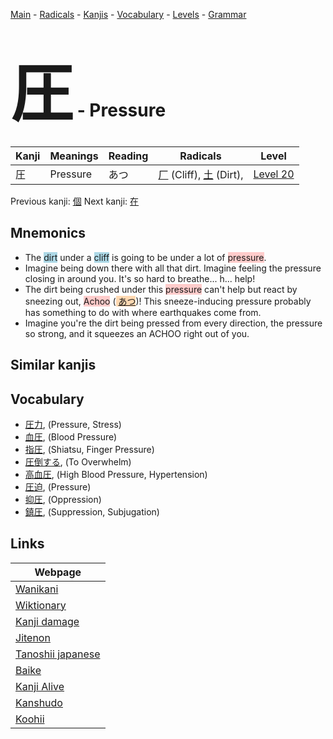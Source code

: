 <style> bigfont {font-size: 100px}</style>
[Main](../README.md) -
[Radicals](../radicals.md) -
[Kanjis](../kanjis.md) -
[Vocabulary](../vocabulary.md) -
[Levels](../levels.md) -
[Grammar](../grammar.md)
# <bigfont> 圧</bigfont> - Pressure 

| Kanji | Meanings | Reading | Radicals | Level |
| --- | --- | --- | --- | --- |
| 圧 | Pressure | あつ | [厂](../radicals/厂.md) (Cliff), [土](../radicals/土.md) (Dirt),  | [Level 20](../levels/wk_level20.md) |

Previous kanji: [個](個.md) Next kanji: [在](在.md) 

## Mnemonics
 * The <span style="background-color:#ADD8E6"> dirt</span> under a <span style="background-color:#ADD8E6"> cliff</span> is going to be under a lot of <span style="background-color:#ffcccb"> pressure</span>.
* Imagine being down there with all that dirt. Imagine feeling the pressure closing in around you. It's so hard to breathe... h... help!
* The dirt being crushed under this <span style="background-color:#ffcccb"> pressure</span> can't help but react by sneezing out, <span style="background-color:#ffcccb"> Achoo</span> (<span style="background-color:#fed8b1"> [あつ](https://jisho.org/search/あつ)</span>)! This sneeze-inducing pressure probably has something to do with where earthquakes come from.
* Imagine you're the dirt being pressed from every direction, the pressure so strong, and it squeezes an ACHOO right out of you.


## Similar kanjis
 


## Vocabulary
 * [圧力](../vocabulary/圧.md), (Pressure, Stress)
* [血圧](../vocabulary/圧.md), (Blood Pressure)
* [指圧](../vocabulary/圧.md), (Shiatsu, Finger Pressure)
* [圧倒する](../vocabulary/圧.md), (To Overwhelm)
* [高血圧](../vocabulary/圧.md), (High Blood Pressure, Hypertension)
* [圧迫](../vocabulary/圧.md), (Pressure)
* [抑圧](../vocabulary/圧.md), (Oppression)
* [鎮圧](../vocabulary/圧.md), (Suppression, Subjugation)



## Links 

| Webpage |
| --- |
| [Wanikani          ](https://www.wanikani.com/kanji/圧) |
| [Wiktionary        ](https://en.wiktionary.org/wiki/圧) |
| [Kanji damage      ](http://www.kanjidamage.com/kanji/search?utf8=✓&q=圧) |
| [Jitenon           ](https://jitenon.com/kanji/圧) |
| [Tanoshii japanese ](https://www.tanoshiijapanese.com/dictionary/kanji.cfm?k=圧) |
| [Baike             ](https://baike.baidu.com/item/圧) |
| [Kanji Alive       ](https://app.kanjialive.com/圧) |
| [Kanshudo          ](https://www.kanshudo.com/searchmn?q=圧) |
| [Koohii            ](https://kanji.koohii.com/study/kanji/圧) |
